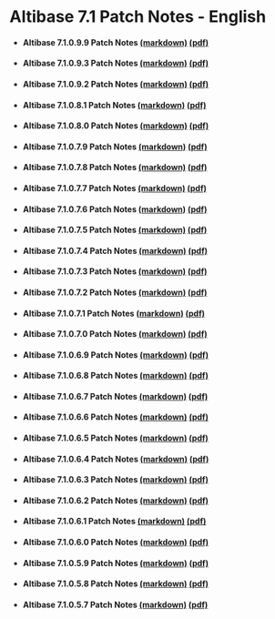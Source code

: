 # Altibase 7.1 Patch Notes - English

- #### Altibase 7.1.0.9.9 Patch Notes [(markdown)](https://github.com/ALTIBASE/Documents/blob/master/PatchNotes/Altibase_7.1/eng/Altibase_7_1_0_9_9_Patch_Notes.md) [(pdf)](https://github.com/ALTIBASE/Documents/blob/master/PatchNotes/Altibase_7.1/eng/PDF/Altibase_7_1_0_9_9_Patch_Notes.pdf)

- #### Altibase 7.1.0.9.3 Patch Notes [(markdown)](https://github.com/ALTIBASE/Documents/blob/master/PatchNotes/Altibase_7.1/eng/Altibase_7_1_0_9_3_Patch_Notes.md) [(pdf)](https://github.com/ALTIBASE/Documents/blob/master/PatchNotes/Altibase_7.1/eng/PDF/Altibase_7_1_0_9_3_Patch_Notes.pdf)

- #### Altibase 7.1.0.9.2 Patch Notes [(markdown)](https://github.com/ALTIBASE/Documents/blob/master/PatchNotes/Altibase_7.1/eng/Altibase_7_1_0_9_2_Patch_Notes.md) [(pdf)](https://github.com/ALTIBASE/Documents/blob/master/PatchNotes/Altibase_7.1/eng/PDF/Altibase_7_1_0_9_2_Patch_Notes.pdf)

- #### Altibase 7.1.0.8.1 Patch Notes [(markdown)](https://github.com/ALTIBASE/Documents/blob/master/PatchNotes/Altibase_7.1/eng/Altibase_7_1_0_8_1_Patch_Notes.md) [(pdf)](https://github.com/ALTIBASE/Documents/blob/master/PatchNotes/Altibase_7.1/eng/PDF/Altibase_7_1_0_8_1_Patch_Notes.pdf)

- #### Altibase 7.1.0.8.0 Patch Notes [(markdown)](https://github.com/ALTIBASE/Documents/blob/master/PatchNotes/Altibase_7.1/eng/Altibase_7_1_0_8_0_Patch_Notes.md) [(pdf)](https://github.com/ALTIBASE/Documents/blob/master/PatchNotes/Altibase_7.1/eng/PDF/Altibase_7_1_0_8_0_Patch_Notes.pdf)

- #### Altibase 7.1.0.7.9 Patch Notes [(markdown)](https://github.com/ALTIBASE/Documents/blob/master/PatchNotes/Altibase_7.1/eng/Altibase_7_1_0_7_9_Patch_Notes.md) [(pdf)](https://github.com/ALTIBASE/Documents/blob/master/PatchNotes/Altibase_7.1/eng/PDF/Altibase_7_1_0_7_9_Patch_Notes.pdf)

- #### Altibase 7.1.0.7.8 Patch Notes [(markdown)](https://github.com/ALTIBASE/Documents/blob/master/PatchNotes/Altibase_7.1/eng/Altibase_7_1_0_7_8_Patch_Notes.md) [(pdf)](https://github.com/ALTIBASE/Documents/blob/master/PatchNotes/Altibase_7.1/eng/PDF/Altibase_7_1_0_7_8_Patch_Notes.pdf)

- #### Altibase 7.1.0.7.7 Patch Notes [(markdown)](https://github.com/ALTIBASE/Documents/blob/master/PatchNotes/Altibase_7.1/eng/Altibase_7_1_0_7_7_Patch_Notes.md) [(pdf)](https://github.com/ALTIBASE/Documents/blob/master/PatchNotes/Altibase_7.1/eng/PDF/Altibase_7_1_0_7_7_Patch_Notes.pdf)

- #### Altibase 7.1.0.7.6 Patch Notes [(markdown)](https://github.com/ALTIBASE/Documents/blob/master/PatchNotes/Altibase_7.1/eng/Altibase_7_1_0_7_6_Patch_Notes.md) [(pdf)](https://github.com/ALTIBASE/Documents/blob/master/PatchNotes/Altibase_7.1/eng/PDF/Altibase_7_1_0_7_6_Patch_Notes.pdf)

- #### Altibase 7.1.0.7.5 Patch Notes [(markdown)](https://github.com/ALTIBASE/Documents/blob/master/PatchNotes/Altibase_7.1/eng/Altibase_7_1_0_7_5_Patch_Notes.md) [(pdf)](https://github.com/ALTIBASE/Documents/blob/master/PatchNotes/Altibase_7.1/eng/PDF/Altibase_7_1_0_7_5_Patch_Notes.pdf)

- #### Altibase 7.1.0.7.4 Patch Notes [(markdown)](https://github.com/ALTIBASE/Documents/blob/master/PatchNotes/Altibase_7.1/eng/Altibase_7_1_0_7_4_Patch_Notes.md) [(pdf)](https://github.com/ALTIBASE/Documents/blob/master/PatchNotes/Altibase_7.1/eng/PDF/Altibase_7_1_0_7_4_Patch_Notes.pdf)

- #### Altibase 7.1.0.7.3 Patch Notes [(markdown)](https://github.com/ALTIBASE/Documents/blob/master/PatchNotes/Altibase_7.1/eng/Altibase_7_1_0_7_3_Patch_Notes.md) [(pdf)](https://github.com/ALTIBASE/Documents/blob/master/PatchNotes/Altibase_7.1/eng/PDF/Altibase_7_1_0_7_3_Patch_Notes.pdf)

- #### Altibase 7.1.0.7.2 Patch Notes [(markdown)](https://github.com/ALTIBASE/Documents/blob/master/PatchNotes/Altibase_7.1/eng/Altibase_7_1_0_7_2_Patch_Notes.md) [(pdf)](https://github.com/ALTIBASE/Documents/blob/master/PatchNotes/Altibase_7.1/eng/PDF/Altibase_7_1_0_7_2_Patch_Notes.pdf)

- #### Altibase 7.1.0.7.1 Patch Notes [(markdown)](https://github.com/ALTIBASE/Documents/blob/master/PatchNotes/Altibase_7.1/eng/Altibase_7_1_0_7_1_Patch_Notes.md) [(pdf)](https://github.com/ALTIBASE/Documents/blob/master/PatchNotes/Altibase_7.1/eng/PDF/Altibase_7_1_0_7_1_Patch_Notes.pdf)

- #### Altibase 7.1.0.7.0 Patch Notes [(markdown)](https://github.com/ALTIBASE/Documents/blob/master/PatchNotes/Altibase_7.1/eng/Altibase_7_1_0_7_0_Patch_Notes.md) [(pdf)](https://github.com/ALTIBASE/Documents/blob/master/PatchNotes/Altibase_7.1/eng/PDF/Altibase_7_1_0_7_0_Patch_Notes.pdf)

- #### Altibase 7.1.0.6.9 Patch Notes [(markdown)](https://github.com/ALTIBASE/Documents/blob/master/PatchNotes/Altibase_7.1/eng/Altibase_7_1_0_6_9_Patch_Notes.md) [(pdf)](https://github.com/ALTIBASE/Documents/blob/master/PatchNotes/Altibase_7.1/eng/PDF/Altibase_7_1_0_6_9_Patch_Notes.pdf)

- #### Altibase 7.1.0.6.8 Patch Notes [(markdown)](https://github.com/ALTIBASE/Documents/blob/master/PatchNotes/Altibase_7.1/eng/Altibase_7_1_0_6_8_Patch_Notes.md) [(pdf)](https://github.com/ALTIBASE/Documents/blob/master/PatchNotes/Altibase_7.1/eng/PDF/Altibase_7_1_0_6_8_Patch_Notes.pdf)

- #### Altibase 7.1.0.6.7 Patch Notes [(markdown)](https://github.com/ALTIBASE/Documents/blob/master/PatchNotes/Altibase_7.1/eng/Altibase_7_1_0_6_7_Patch_Notes.md) [(pdf)](https://github.com/ALTIBASE/Documents/blob/master/PatchNotes/Altibase_7.1/eng/PDF/Altibase_7_1_0_6_7_Patch_Notes.pdf)

- #### Altibase 7.1.0.6.6 Patch Notes [(markdown)](https://github.com/ALTIBASE/Documents/blob/master/PatchNotes/Altibase_7.1/eng/Altibase_7_1_0_6_6_Patch_Notes.md) [(pdf)](https://github.com/ALTIBASE/Documents/blob/master/PatchNotes/Altibase_7.1/eng/PDF/Altibase_7_1_0_6_6_Patch_Notes.pdf)

- #### Altibase 7.1.0.6.5 Patch Notes [(markdown)](https://github.com/ALTIBASE/Documents/blob/master/PatchNotes/Altibase_7.1/eng/Altibase_7_1_0_6_5_Patch_Notes.md) [(pdf)](https://github.com/ALTIBASE/Documents/blob/master/PatchNotes/Altibase_7.1/eng/PDF/Altibase_7_1_0_6_5_Patch_Notes.pdf)

- #### Altibase 7.1.0.6.4 Patch Notes [(markdown)](https://github.com/ALTIBASE/Documents/blob/master/PatchNotes/Altibase_7.1/eng/Altibase_7_1_0_6_4_Patch_Notes.md) [(pdf)](https://github.com/ALTIBASE/Documents/blob/master/PatchNotes/Altibase_7.1/eng/PDF/Altibase_7_1_0_6_4_Patch_Notes.pdf)

- #### Altibase 7.1.0.6.3 Patch Notes [(markdown)](https://github.com/ALTIBASE/Documents/blob/master/PatchNotes/Altibase_7.1/eng/Altibase_7_1_0_6_3_Patch_Notes.md) [(pdf)](https://github.com/ALTIBASE/Documents/blob/master/PatchNotes/Altibase_7.1/eng/PDF/Altibase_7_1_0_6_3_Patch_Notes.pdf)

- #### Altibase 7.1.0.6.2 Patch Notes [(markdown)](https://github.com/ALTIBASE/Documents/blob/master/PatchNotes/Altibase_7.1/eng/Altibase_7_1_0_6_2_Patch_Notes.md) [(pdf)](https://github.com/ALTIBASE/Documents/blob/master/PatchNotes/Altibase_7.1/eng/PDF/Altibase_7_1_0_6_2_Patch_Notes.pdf)

- #### Altibase 7.1.0.6.1 Patch Notes [(markdown)](https://github.com/ALTIBASE/Documents/blob/master/PatchNotes/Altibase_7.1/eng/Altibase_7_1_0_6_1_Patch_Notes.md) [(pdf)](https://github.com/ALTIBASE/Documents/blob/master/PatchNotes/Altibase_7.1/eng/PDF/Altibase_7_1_0_6_1_Patch_Notes.pdf)

- #### Altibase 7.1.0.6.0 Patch Notes [(markdown)](https://github.com/ALTIBASE/Documents/blob/master/PatchNotes/Altibase_7.1/eng/Altibase_7_1_0_6_0_Patch_Notes.md) [(pdf)](https://github.com/ALTIBASE/Documents/blob/master/PatchNotes/Altibase_7.1/eng/PDF/Altibase_7_1_0_6_0_Patch_Notes.pdf)

- #### Altibase 7.1.0.5.9 Patch Notes [(markdown)](https://github.com/ALTIBASE/Documents/blob/master/PatchNotes/Altibase_7.1/eng/Altibase_7_1_0_5_9_Patch_Notes.md) [(pdf)](https://github.com/ALTIBASE/Documents/blob/master/PatchNotes/Altibase_7.1/eng/PDF/Altibase_7_1_0_5_9_Patch_Notes.pdf)

- #### Altibase 7.1.0.5.8 Patch Notes [(markdown)](https://github.com/ALTIBASE/Documents/blob/master/PatchNotes/Altibase_7.1/eng/Altibase_7_1_0_5_8_Patch_Notes.md) [(pdf)](https://github.com/ALTIBASE/Documents/blob/master/PatchNotes/Altibase_7.1/eng/PDF/Altibase_7_1_0_5_8_Patch_Notes.pdf)

- #### Altibase 7.1.0.5.7 Patch Notes [(markdown)](https://github.com/ALTIBASE/Documents/blob/master/PatchNotes/Altibase_7.1/eng/Altibase_7_1_0_5_7_Patch_Notes.md) [(pdf)](https://github.com/ALTIBASE/Documents/blob/master/PatchNotes/Altibase_7.1/eng/PDF/Altibase_7_1_0_5_7_Patch_Notes.pdf)

  
